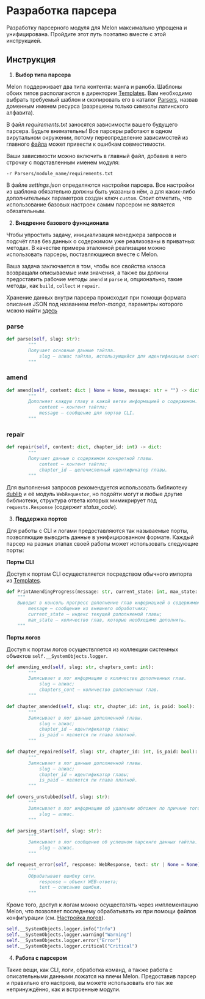 # Разработка парсера
Разработку парсерного модуля для Melon максимально упрощена и унифицирована. Пройдите этот путь поэтапно вместе с этой инструкцией.

## Инструкция

1. **Выбор типа парсера**

Melon поддерживает два типа контента: манга и ранобэ. Шаблоны обоих типов располагаются в директории [Templates](/Docs/Templates). Вам необходимо выбрать требуемый шаблон и скопировать его в каталог [Parsers](/Parsers), назвав доменным именем ресурса (разрешены только символы латинского алфавита).

В файл _requirements.txt_ заносятся зависимости вашего будущего парсера. Будьте внимательны! Все парсеры работают в одном вирутальном окружении, потому переопределение зависимостей из главного [файла](/requirements.txt) может привести к ошибкам совместимости.

Ваши зависимости можно включить в главный файл, добавив в него строчку с подставленным именем модуля:
```
-r Parsers/module_name/requirements.txt
```

В файле _settings.json_ определяются настройки парсера. Все настройки из шаблона обязательно должны быть указаны в нём, а для каких-либо дополнительных параметров создан ключ `custom`. Стоит отметить, что использование базовых настроек самим парсером не является обязательным.

2. **Внедрение базового функционала**

Чтобы упростить задачу, инициализация менеджера запросов и подсчёт глав без данных о содержимом уже реализованы в приватных методах. В качестве примера эталонной реализации можно использовать парсеры, поставляющиеся вместе с Melon.

Ваша задача заключается в том, чтобы все свойства класса возвращали описываемые ими значения, а также вы должны предоставить рабочие методы `amend` и `parse` и, опционально, такие методы, как `build`, `collect` и `repair`.

Хранение данных внутри парсера происходит при помощи формата описания JSON под названием _melon-manga_, параметры которого можно найти [здесь](/Docs/Examples/melon-manga.md)

### parse
```Python
def parse(self, slug: str):
		"""
		Получает основные данные тайтла.
			slug – алиас тайтла, использующийся для идентификации оного в адресе.
		"""
```
### amend
```Python
def amend(self, content: dict | None = None, message: str = "") -> dict:
		"""
		Дополняет каждую главу в кажой ветви информацией о содержимом.
			content – контент тайтла;
			message – сообщение для портов CLI.
		"""
```

### repair
```Python
def repair(self, content: dict, chapter_id: int) -> dict:
		"""
		Получает данные о содержимом конкретной главы.
			content – контент тайтла;
			chapter_id – целочисленный идентификатор главы.
		"""
```

Для выполнения запросов рекомендуется использовать библиотеку [dublib](https://github.com/DUB1401/dublib) и её модуль `WebRequestor`, но подойти могут и любые другие библиотеки, структура ответа которых мимикрирует под `requests.Response` (содержит _status_code_).

3. **Поддержка портов**

Для работы с CLI и логами предоставляются так называемые порты, позволяющие выводить данные в унифицированном формате. Каждый парсер на разных этапах своей работы может использовать следующие порты:

**Порты CLI**

Доступ к портам CLI осуществляется посредством обычного импорта из [Templates](/Source/CLI/Templates.py).

```Python
def PrintAmendingProgress(message: str, current_state: int, max_state: int):
	"""
	Выводит в консоль прогресс дополнение глав информацией о содержимом.
		message – сообщение из внешнего обработчика;
		current_state – индекс текущей дополняемой главы;
		max_state – количество глав, которые необходимо дополнить.
	"""
```

**Порты логов**

Доступ к портам логов осуществляется из коллекции системных объектов `self.__SystemObjects.logger`.

```Python
def amending_end(self, slug: str, chapters_cont: int):
		"""
		Записывает в лог информацию о количестве дополненных глав.
			slug – алиас;
			chapters_cont – количество дополненных глав.
		"""
```

```Python
def chapter_amended(self, slug: str, chapter_id: int, is_paid: bool):
		"""
		Записывает в лог данные дополненной главы.
			slug – алиас;
			chapter_id – идентификатор главы;
			is_paid – является ли глава платной.
		"""
```

```Python
def chapter_repaired(self, slug: str, chapter_id: int, is_paid: bool):
		"""
		Записывает в лог данные дополненной главы.
			slug – алиас;
			chapter_id – идентификатор главы;
			is_paid – является ли глава платной.
		"""
```

```Python
def covers_unstubbed(self, slug: str):
		"""
		Записывает в лог информацию об удалении обложек по причине того, что те являются заглушками.
			slug – алиас.
		"""
```

```Python
def parsing_start(self, slug: str):
		"""
		Записывает в лог сообщение об успешном парсинге данных тайтла.
			slug – алиас.
		"""
```

```Python
def request_error(self, response: WebResponse, text: str | None = None):
		"""
		Обрабатывает ошибку сети.
			response – объект WEB-ответа;
			text – описание ошибки.
		"""
```

Кроме того, доступ к логам можно осуществлять через имплементацию Melon, что позволяет последнему обрабатывать их при помощи файлов конфигурации (см. [Настройка логов](/Docs/LOGGER.md)).

```Python
self.__SystemObjects.logger.info("Info")
self.__SystemObjects.logger.warning("Warning")
self.__SystemObjects.logger.error("Error")
self.__SystemObjects.logger.critical("Critical")	
```

4. **Работа с парсером**

Такие вещи, как CLI, логи, обработка команд, а также работа с описательными данными ложатся на плечи Melon. Предоставив парсер и правильно его настроив, вы можете использовать его так же непринуждённо, как и встроенные модули.
